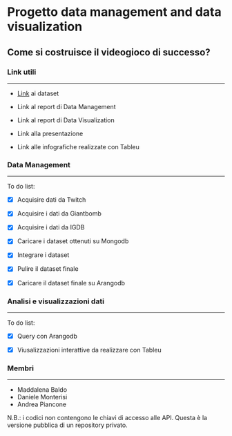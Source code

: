 # Progetto data management and data visualization



## Come si costruisce il videogioco di successo?



### Link utili

----

- [Link](https://drive.google.com/drive/u/0/folders/1QxfOTWAOcLSVjg-QvkRJwD4GvP54gEp2) ai dataset

- Link al report di Data Management

- Link al report di Data Visualization

- Link alla presentazione 

- Link alle infografiche realizzate con Tableu



### Data Management

---

To do list:

- [x] Acquisire dati da Twitch

- [x] Acquisire i dati da Giantbomb

- [x] Acquisire i dati da IGDB

- [x] Caricare i dataset ottenuti su Mongodb

- [x] Integrare i dataset

- [x] Pulire il dataset finale

- [x] Caricare il dataset finale su Arangodb
  
  

### Analisi e visualizzazioni dati

---

To do list:

- [x] Query con Arangodb

- [x] Viusalizzazioni interattive da realizzare con Tableu


### Membri
---
- Maddalena Baldo
- Daniele Monterisi
- Andrea Piancone



N.B.: i codici non contengono le chiavi di accesso alle API. Questa è la versione pubblica di un repository privato.
